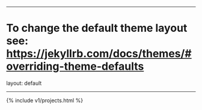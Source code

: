 
---
# To change the default theme layout see: https://jekyllrb.com/docs/themes/#overriding-theme-defaults
layout: default

---
{% include v1/projects.html %}
